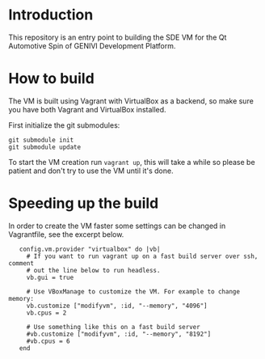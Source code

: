 # Introduction

This repository is an entry point to building the SDE VM for the Qt Automotive Spin of GENIVI Development Platform.


# How to build

The VM is built using Vagrant with VirtualBox as a backend, so make sure you have both Vagrant and VirtualBox installed.

First initialize the git submodules: 
```
git submodule init
git submodule update
```

To start the VM creation run `vagrant up`, this will take a while so please be patient and don't try to use the VM until it's done.


# Speeding up the build

In order to create the VM faster some settings can be changed in Vagrantfile, see the excerpt below.

```
   config.vm.provider "virtualbox" do |vb|
     # If you want to run vagrant up on a fast build server over ssh, comment
     # out the line below to run headless.
     vb.gui = true

     # Use VBoxManage to customize the VM. For example to change memory:
     vb.customize ["modifyvm", :id, "--memory", "4096"]
     vb.cpus = 2

     # Use something like this on a fast build server
     #vb.customize ["modifyvm", :id, "--memory", "8192"]
     #vb.cpus = 6
   end

```
